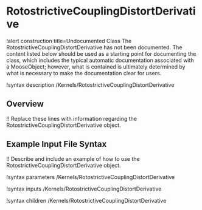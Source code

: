 # RotostrictiveCouplingDistortDerivative

!alert construction title=Undocumented Class
The RotostrictiveCouplingDistortDerivative has not been documented. The content listed below should be used as a starting point for
documenting the class, which includes the typical automatic documentation associated with a
MooseObject; however, what is contained is ultimately determined by what is necessary to make the
documentation clear for users.

!syntax description /Kernels/RotostrictiveCouplingDistortDerivative

## Overview

!! Replace these lines with information regarding the RotostrictiveCouplingDistortDerivative object.

## Example Input File Syntax

!! Describe and include an example of how to use the RotostrictiveCouplingDistortDerivative object.

!syntax parameters /Kernels/RotostrictiveCouplingDistortDerivative

!syntax inputs /Kernels/RotostrictiveCouplingDistortDerivative

!syntax children /Kernels/RotostrictiveCouplingDistortDerivative
